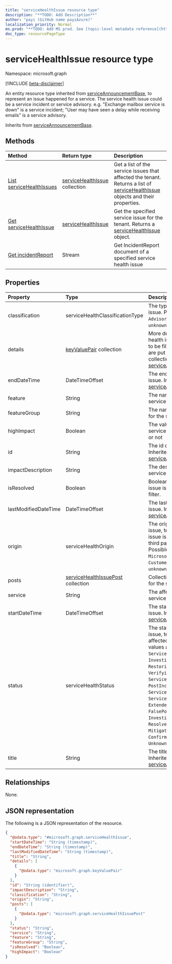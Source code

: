 ```yaml
---
title: "serviceHealthIssue resource type"
description: "**TODO: Add Description**"
author: "payi (GitHub name payiAzure)"
localization_priority: Normal
ms.prod: "**TODO: Add MS prod. See [topic-level metadata reference](https://msgo.azurewebsites.net/add/document/guidelines/metadata.html#topic-level-metadata)**"
doc_type: resourcePageType
---
```


# serviceHealthIssue resource type

Namespace: microsoft.graph

[!INCLUDE [beta-disclaimer](../../includes/beta-disclaimer.md)]

An entity resource type inherited from [serviceAnnouncementBase](../resources/serviceannouncementbase.md), to represent an issue happened for a service. The service health issue could be a service incident or service advisory. e.g. "Exchange mailbox service is down" is a service incident; "User may have seen a delay while receiving emails" is a service advisory.

Inherits from [serviceAnnouncementBase](../resources/serviceannouncementbase.md).

## Methods
|Method|Return type|Description|
|:---|:---|:---|
|[List serviceHealthIssues](../api/servicehealthissue-list.md)|[serviceHealthIssue](../resources/servicehealthissue.md) collection|Get a list of the service issues that affected the tenant. Returns a list of  [serviceHealthIssue](../resources/servicehealthissue.md) objects and their properties.|
|[Get serviceHealthIssue](../api/servicehealthissue-get.md)|[serviceHealthIssue](../resources/servicehealthissue.md)|Get the specified service issue for the tenant. Returns a [serviceHealthIssue](../resources/servicehealthissue.md) object.|
|[Get incidentReport](../api/servicehealthissue-incidentreport.md)|Stream|Get IncidentReport document of a specified service health issue|

## Properties
|Property|Type|Description|
|:---|:---|:---|
|classification|serviceHealthClassificationType|The type of service health issue. Possible values are: `Advisory`, `Incident`, `unknownFutureValue`.|
|details|[keyValuePair](../resources/keyvaluepair.md) collection|More details about service health issue that don't need to be filter based properties are put in this key value pair collection. Inherited from [serviceAnnouncementBase](../resources/serviceannouncementbase.md)|
|endDateTime|DateTimeOffset|The end time of the service issue. Inherited from [serviceAnnouncementBase](../resources/serviceannouncementbase.md)|
|feature|String|The name of feature for the service issue|
|featureGroup|String|The name of feature group for the service issue|
|highImpact|Boolean|The value to tell whether service issue has high impact or not|
|id|String|The id of the service issue. Inherited from [serviceAnnouncementBase](../resources/serviceannouncementbase.md)|
|impactDescription|String|The description of the service issue impact.|
|isResolved|Boolean|Boolean value to tell if the issue is resolved. Used by filter.|
|lastModifiedDateTime|DateTimeOffset|The last modified time of the issue. Inherited from [serviceAnnouncementBase](../resources/serviceannouncementbase.md)|
|origin|serviceHealthOrigin|The origin of the service issue, tells the cause of the issue is from Microsoft, or third party or customer. Possible values are: `Microsoft`, `ThirdParty`, `Customer`, `unknownFutureValue`.|
|posts|[serviceHealthIssuePost](../resources/servicehealthissuepost.md) collection|Collection of historical posts for the service issue|
|service|String|The affected service by the service issue|
|startDateTime|DateTimeOffset|The start time of the service issue. Inherited from [serviceAnnouncementBase](../resources/serviceannouncementbase.md)|
|status|serviceHealthStatus|The status of the service issue, tells how the problem affected the service. Possible values are: `ServiceOperational`, `Investigating`, `RestoringService`, `VerifyingService`, `ServiceRestored`, `PostIncidentReviewPublished`, `ServiceDegradation`, `ServiceInterruption`, `ExtendedRecovery`, `FalsePositive`, `InvestigationSuspended`, `Resolved`, `MitigatedExternal`, `Mitigated`, `ResolvedExternal`, `Confirmed`, `Reported`, `UnknownFutureValue`.|
|title|String|The title of the service issue. Inherited from [serviceAnnouncementBase](../resources/serviceannouncementbase.md)|

## Relationships
None.

## JSON representation
The following is a JSON representation of the resource.
<!-- {
  "blockType": "resource",
  "keyProperty": "id",
  "@odata.type": "microsoft.graph.serviceHealthIssue",
  "baseType": "m365ServiceHealth.readServices.commercialWebService.models.serviceAnnouncementBase",
  "openType": false
}
-->
``` json
{
  "@odata.type": "#microsoft.graph.serviceHealthIssue",
  "startDateTime": "String (timestamp)",
  "endDateTime": "String (timestamp)",
  "lastModifiedDateTime": "String (timestamp)",
  "title": "String",
  "details": [
    {
      "@odata.type": "microsoft.graph.keyValuePair"
    }
  ],
  "id": "String (identifier)",
  "impactDescription": "String",
  "classification": "String",
  "origin": "String",
  "posts": [
    {
      "@odata.type": "microsoft.graph.serviceHealthIssuePost"
    }
  ],
  "status": "String",
  "service": "String",
  "feature": "String",
  "featureGroup": "String",
  "isResolved": "Boolean",
  "highImpact": "Boolean"
}
```

